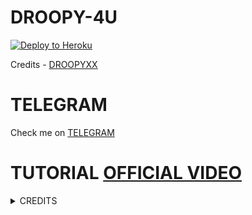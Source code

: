 # DROOPY-4U

<p align="left"><a href="https://github.com/DROOPY-4U/NICERBOT/tree/main"> <img src="https://www.herokucdn.com/deploy/button.svg" alt="Deploy to Heroku" /></a></p>

Credits - [DROOPYXX](https://t.me/Droopyxx)

# TELEGRAM
Check me on [TELEGRAM](https://t.me/grand50_bot)
# TUTORIAL [OFFICIAL VIDEO](https://youtu.be/JK9cLTDZUR0)

<details>
<summary> CREDITS </summary>
<h1> LEGEND X </h1>
<h1> PROBOY X </h1>
<h1> TEAMLEGEND </h1>
</details>
